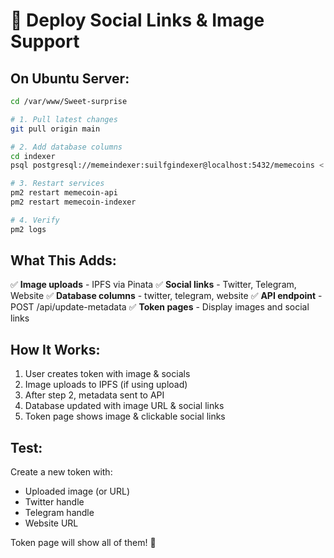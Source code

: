 # 🚀 Deploy Social Links & Image Support

## On Ubuntu Server:

```bash
cd /var/www/Sweet-surprise

# 1. Pull latest changes
git pull origin main

# 2. Add database columns
cd indexer
psql postgresql://memeindexer:suilfgindexer@localhost:5432/memecoins < add-social-links.sql

# 3. Restart services
pm2 restart memecoin-api
pm2 restart memecoin-indexer

# 4. Verify
pm2 logs
```

## What This Adds:

✅ **Image uploads** - IPFS via Pinata
✅ **Social links** - Twitter, Telegram, Website
✅ **Database columns** - twitter, telegram, website
✅ **API endpoint** - POST /api/update-metadata
✅ **Token pages** - Display images and social links

## How It Works:

1. User creates token with image & socials
2. Image uploads to IPFS (if using upload)
3. After step 2, metadata sent to API
4. Database updated with image URL & social links
5. Token page shows image & clickable social links

## Test:

Create a new token with:
- Uploaded image (or URL)
- Twitter handle
- Telegram handle
- Website URL

Token page will show all of them! 🎉

